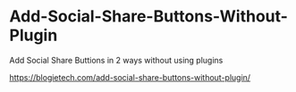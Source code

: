 # Add-Social-Share-Buttons-Without-Plugin
Add Social Share Buttions in 2 ways without using plugins

https://blogietech.com/add-social-share-buttons-without-plugin/
